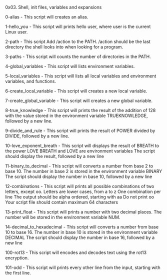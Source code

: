 0x03. Shell, init files, variables and expansions

0-alias - This script will creates an alias.

1-hello_you - This script will prints hello user, where user is the current Linux user.

2-path - This script Add /action to the PATH. /action should be the last directory the shell looks into when looking for a program.

3-paths - This script will counts the number of directories in the PATH.

4-global_variables - This script will lists environment variables.

5-local_variables - This script will lists all local variables and environment variables, and functions.

6-create_local_variable - This script will creates a new local variable.

7-create_global_variable - This script will creates a new global variable.

8-true_knowledge - This script will prints the result of the addition of 128 with the value stored in the environment variable TRUEKNOWLEDGE, followed by a new line.

9-divide_and_rule - This script will prints the result of POWER divided by DIVIDE, followed by a new line.

10-love_exponent_breath - This  script will displays the result of BREATH to the power LOVE BREATH and LOVE are environment variables The script should display the result, followed by a new line

11-binary_to_decimal - This script will converts a number from base 2 to base 10. The number in base 2 is stored in the environment variable BINARY The script should display the number in base 10, followed by a new line

12-combinations - This script will prints all possible combinations of two letters, except oo. Letters are lower cases, from a to z One combination per line The output should be alpha ordered, starting with aa Do not print oo Your script file should contain maximum 64 characters

13-print_float - This script will prints a number with two decimal places. The number will be stored in the environment variable NUM.

14-decimal_to_hexadecimal - This script will converts a number from base 10 to base 16. The number in base 10 is stored in the environment variable DECIMAL The script should display the number in base 16, followed by a new line

100-rot13 - This script will encodes and decodes text using the rot13 encryption.

101-odd - This script will prints every other line from the input, starting with the first line.
